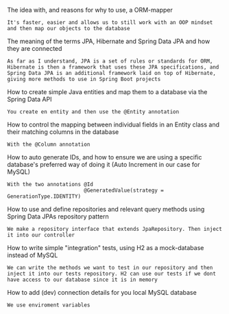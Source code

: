 The idea with, and reasons for why to use, a ORM-mapper

    It's faster, easier and allows us to still work with an OOP mindset and then map our objects to the database
   
The meaning of the terms JPA, Hibernate and Spring Data JPA and how they are connected

    As far as I understand, JPA is a set of rules or standards for ORM, Hibernate is then a framework that uses these JPA specifications, and Spring Data JPA is an additional framework laid on top of Hibernate, giving more methods to use in Spring Boot projects
   
How to create simple Java entities and map them to a database via the Spring Data API

    You create en entity and then use the @Entity annotation

How to control the mapping between individual fields in an Entity class and their matching columns in the database

    With the @Column annotation
  
How to auto generate IDs, and how to ensure we are using  a specific database's preferred way of doing it (Auto Increment in our case for  MySQL)

    With the two annotations @Id
                             @GeneratedValue(strategy = GenerationType.IDENTITY)

How to use and define repositories and relevant query methods using Spring Data JPAs repository pattern

    We make a repository interface that extends JpaRepository. Then inject it into our controller

   
How to write simple "integration" tests, using H2 as a mock-database instead of MySQL

    We can write the methods we want to test in our repository and then inject it into our tests repository. H2 can use our tests if we dont have access to our database since it is in memory

How to add (dev) connection details for you local MySQL database

    We use enviroment variables
   
